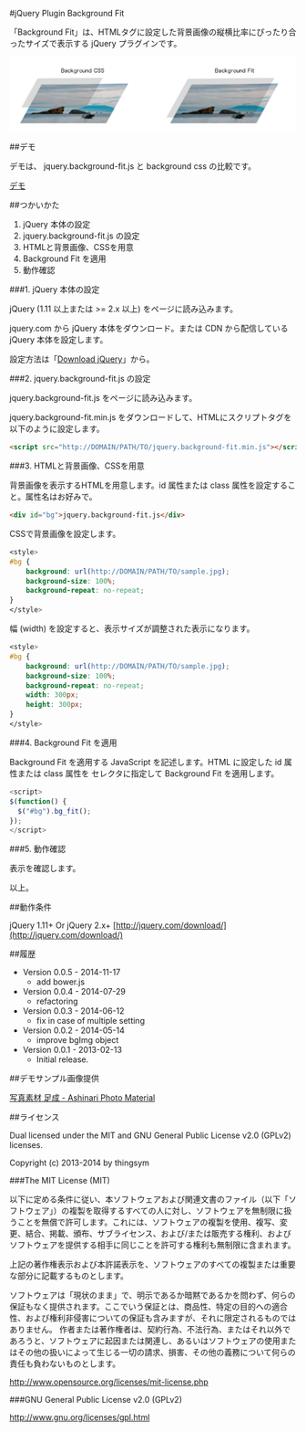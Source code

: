 #jQuery Plugin Background Fit

「Background Fit」は、HTMLタグに設定した背景画像の縦横比率にぴったり合ったサイズで表示する jQuery プラグインです。

<img src="./src/header.png">


##デモ

デモは、 jquery.background-fit.js と background css の比較です。

[デモ](http://project.thingslabo.com/jquery.background-fit/examples/)

##つかいかた

1. jQuery 本体の設定
2. jquery.background-fit.js の設定
3. HTMLと背景画像、CSSを用意
4. Background Fit を適用
5. 動作確認

###1. jQuery 本体の設定

jQuery (1.11 以上または >= 2.x  以上) をページに読み込みます。

jquery.com から jQuery 本体をダウンロード。または CDN から配信している jQuery 本体を設定します。

設定方法は「[Download jQuery](http://jquery.com/download/)」から。

###2. jquery.background-fit.js の設定

jquery.background-fit.js をページに読み込みます。

jquery.background-fit.min.js をダウンロードして、HTMLにスクリプトタグを以下のように設定します。

```html
<script src="http://DOMAIN/PATH/TO/jquery.background-fit.min.js"></script>
```

###3. HTMLと背景画像、CSSを用意

背景画像を表示するHTMLを用意します。id 属性または class 属性を設定すること。属性名はお好みで。

```html
<div id="bg">jquery.background-fit.js</div>
```

CSSで背景画像を設定します。

```css
<style>
#bg {
	background: url(http://DOMAIN/PATH/TO/sample.jpg);
	background-size: 100%;
	background-repeat: no-repeat;
}
</style>
```

幅 (width) を設定すると、表示サイズが調整された表示になります。

```css
<style>
#bg {
	background: url(http://DOMAIN/PATH/TO/sample.jpg);
	background-size: 100%;
	background-repeat: no-repeat;
    width: 300px;
    height: 300px;
}
</style>
```

###4. Background Fit を適用

Background Fit を適用する JavaScript を記述します。HTML に設定した id 属性または class 属性を セレクタに指定して Background Fit を適用します。

```javascript
<script>
$(function() {
  $("#bg").bg_fit();
});
</script>
```

###5. 動作確認

表示を確認します。

以上。

##動作条件

jQuery 1.11+ Or jQuery 2.x+ [http://jquery.com/download/](http://jquery.com/download/)

##履歴

* Version 0.0.5 - 2014-11-17
	* add bower.js
* Version 0.0.4 - 2014-07-29
	* refactoring
* Version 0.0.3 - 2014-06-12
	* fix in case of multiple setting
* Version 0.0.2 - 2014-05-14
	* improve bgImg object
* Version 0.0.1 - 2013-02-13
	* Initial release.

##デモサンプル画像提供

[写真素材 足成 - Ashinari Photo Material](http://www.ashinari.com)

##ライセンス

Dual licensed under the MIT and GNU General Public License v2.0 (GPLv2) licenses.

Copyright (c) 2013-2014 by thingsym

###The MIT License (MIT)

以下に定める条件に従い、本ソフトウェアおよび関連文書のファイル（以下「ソフトウェア」）の複製を取得するすべての人に対し、ソフトウェアを無制限に扱うことを無償で許可します。これには、ソフトウェアの複製を使用、複写、変更、結合、掲載、頒布、サブライセンス、および/または販売する権利、およびソフトウェアを提供する相手に同じことを許可する権利も無制限に含まれます。

上記の著作権表示および本許諾表示を、ソフトウェアのすべての複製または重要な部分に記載するものとします。

ソフトウェアは「現状のまま」で、明示であるか暗黙であるかを問わず、何らの保証もなく提供されます。ここでいう保証とは、商品性、特定の目的への適合性、および権利非侵害についての保証も含みますが、それに限定されるものではありません。 作者または著作権者は、契約行為、不法行為、またはそれ以外であろうと、ソフトウェアに起因または関連し、あるいはソフトウェアの使用またはその他の扱いによって生じる一切の請求、損害、その他の義務について何らの責任も負わないものとします。

http://www.opensource.org/licenses/mit-license.php

###GNU General Public License v2.0 (GPLv2)

http://www.gnu.org/licenses/gpl.html

